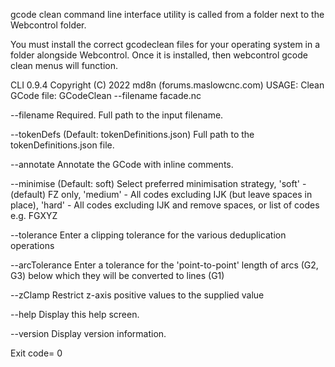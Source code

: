 gcode clean command line interface utility is called from a folder next to the Webcontrol folder.

You must install the correct gcodeclean files for your operating system in a folder alongside Webcontrol.
Once it is installed, then webcontrol gcode clean menus will function.

CLI 0.9.4
Copyright (C) 2022 md8n (forums.maslowcnc.com)
USAGE:
Clean GCode file:
  GCodeClean --filename facade.nc

  --filename        Required. Full path to the input filename.

  --tokenDefs       (Default: tokenDefinitions.json) Full path to the
                    tokenDefinitions.json file.

  --annotate        Annotate the GCode with inline comments.

  --minimise        (Default: soft) Select preferred minimisation strategy,
                    'soft' - (default) FZ only, 'medium' - All codes excluding
                    IJK (but leave spaces in place), 'hard' - All codes
                    excluding IJK and remove spaces, or list of codes e.g. FGXYZ

  --tolerance       Enter a clipping tolerance for the various deduplication
                    operations

  --arcTolerance    Enter a tolerance for the 'point-to-point' length of arcs
                    (G2, G3) below which they will be converted to lines (G1)

  --zClamp          Restrict z-axis positive values to the supplied value

  --help            Display this help screen.

  --version         Display version information.

Exit code= 0
